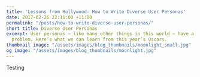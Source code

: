 ```yaml
---
title: 'Lessons from Hollywood: How to Write Diverse User Personas'
date: 2017-02-26 22:11:00 +11:00
permalink: "/posts/how-to-write-diverse-user-personas/"
short title: Diverse User Personas
excerpt: User personas – like many other things in this world – have a bit of a diversity
  problem. Here’s what we can learn from this year’s Oscars.
thumbnail image: "/assets/images/blog_thumbnails/moonlight_small.jpg"
og image: "/assets/images/blog_thumbnails/moonlight.jpg"
---
```


Testing
